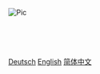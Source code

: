 ![Pic](logo.png)
<p style="text-align: center;">


</br></br></br>
<div class="buttons">
  <a href="#/de-de/README"><span>Deutsch</span></a>
  <a href="#/en-en/README"><span>English</span></a>
  <a href="#/zh-cn/README"><span>简体中文</span></a>
</div>



